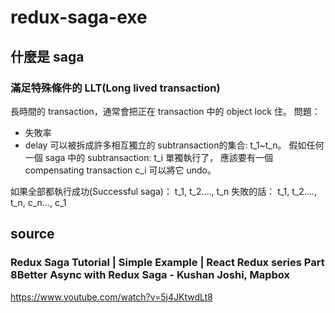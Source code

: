 # redux-saga-exe
## 什麼是 saga
### 滿足特殊條件的 LLT(Long lived transaction)
長時間的 transaction，通常會把正在 transaction 中的 object lock 住。
問題：
- 失敗率
- delay
可以被拆成許多相互獨立的 subtransaction的集合:
t_1~t_n。
假如任何一個 saga 中的 subtransaction: t_i 單獨執行了，
應該要有一個 compensating transaction c_i 可以將它 undo。

如果全部都執行成功(Successful saga)：
t_1, t_2…., t_n
失敗的話：
t_1, t_2…., t_n, c_n…, c_1

## source
### Redux Saga Tutorial | Simple Example | React Redux series Part 8Better Async with Redux Saga - Kushan Joshi, Mapbox
https://www.youtube.com/watch?v=5j4JKtwdLt8
